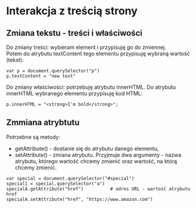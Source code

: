 # Interakcja z treścią strony  
  
## Zmiana tekstu - treści i właściwości 
Do zmiany treści: wybieram element i przypisuję go do zmiennej.  
Potem do atrybutu textContent tego elementu przypisuję wybraną wartość (tekst):  
```
var p = document.querySelector("p")
p.textContent = "new text"
``` 
  
Do zmiany właściwości: potrzebuję atrybutu innerHTML. Do atrybutu innerHTML wybranego elementu przypisuję kod HTML:  
```
p.innerHTML = "<strong>I'm bold</strong>";
```  
  
## Zmmiana atrybtutu  
Potrzebne są metody:  
- getAttribute() - dostanie się do atrybutu danego elementu,  
- setAttribute() - zmiana atrybutu. Przyjmuje dwa argumenty - nazwa atrybutu, którego wartość chcemy zmienić oraz wartość, na którą chcemy zmienić.  
```
var special = document.querySelector("#special")
special1 = special.querySelector("a")
specialA.getAttribute("href")          # adres URL - wartość atrybutu href
specialA.setAttribute("href", "https://www.amazon.com")   
```
